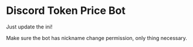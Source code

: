 # Discord Token Price Bot
Just update the ini!

Make sure the bot has nickname change permission, only thing necessary.
